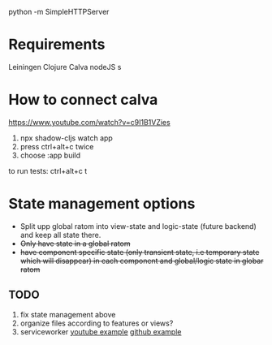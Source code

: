 python -m SimpleHTTPServer

# Requirements
Leiningen 
Clojure
Calva
nodeJS
s


# How to connect calva 
https://www.youtube.com/watch?v=c9I1B1VZies
1. npx shadow-cljs watch app
2. press ctrl+alt+c twice
3. choose :app build


to run  tests: ctrl+alt+c t


# State management options
* Split upp global ratom into view-state and logic-state (future backend) and keep all state there. 
* ~~Only have state in a global ratom~~
* ~~have component specific state (only transient state, i.e temporary state which will disappear) in each component and global/logic state in globar ratom~~

## TODO
1. fix state management above
2. organize files according to features or views?
3. serviceworker [youtube example](https://www.youtube.com/watch?v=atUdVSuNRjA) [github example](https://github.com/surabayajs/calculator-pwa-clojurescript/blob/master/src/calculator_app/core.cljs)  
